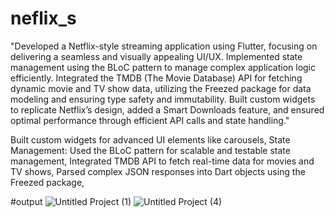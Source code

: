 # neflix_s

"Developed a Netflix-style streaming application using Flutter, focusing on delivering a seamless and visually appealing UI/UX. Implemented state management using the BLoC pattern to manage complex application logic efficiently. Integrated the TMDB (The Movie Database) API for fetching dynamic movie and TV show data, utilizing the Freezed package for data modeling and ensuring type safety and immutability. Built custom widgets to replicate Netflix’s design, added a Smart Downloads feature, and ensured optimal performance through efficient API calls and state handling."


Built custom widgets for advanced UI elements like carousels,
State Management:
Used the BLoC pattern for scalable and testable state management,
Integrated TMDB API to fetch real-time data for movies and TV shows,
Parsed complex JSON responses into Dart objects using the Freezed package,

#output
![Untitled Project (1)](https://github.com/user-attachments/assets/311ffd28-f23e-41cb-9297-77f9d43d7503)
![Untitled Project (4)](https://github.com/user-attachments/assets/2e556d3a-62ee-4e19-886d-e540183272ce)
